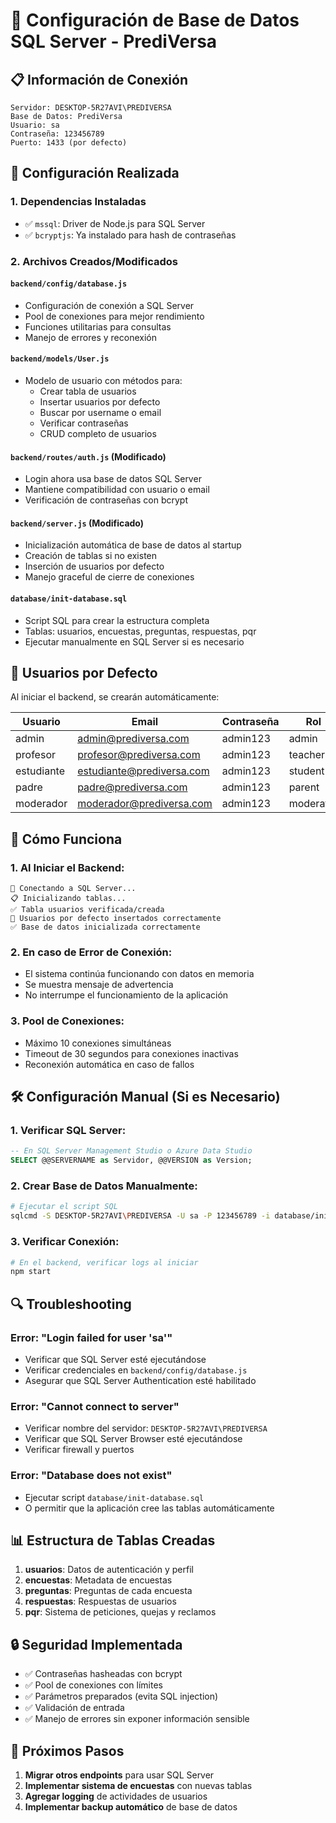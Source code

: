 # 🔗 Configuración de Base de Datos SQL Server - PrediVersa

## 📋 Información de Conexión

```
Servidor: DESKTOP-5R27AVI\PREDIVERSA
Base de Datos: PrediVersa
Usuario: sa
Contraseña: 123456789
Puerto: 1433 (por defecto)
```

## 🚀 Configuración Realizada

### 1. **Dependencias Instaladas**
- ✅ `mssql`: Driver de Node.js para SQL Server
- ✅ `bcryptjs`: Ya instalado para hash de contraseñas

### 2. **Archivos Creados/Modificados**

#### `backend/config/database.js`
- Configuración de conexión a SQL Server
- Pool de conexiones para mejor rendimiento
- Funciones utilitarias para consultas
- Manejo de errores y reconexión

#### `backend/models/User.js`
- Modelo de usuario con métodos para:
  - Crear tabla de usuarios
  - Insertar usuarios por defecto
  - Buscar por username o email
  - Verificar contraseñas
  - CRUD completo de usuarios

#### `backend/routes/auth.js` (Modificado)
- Login ahora usa base de datos SQL Server
- Mantiene compatibilidad con usuario o email
- Verificación de contraseñas con bcrypt

#### `backend/server.js` (Modificado)
- Inicialización automática de base de datos al startup
- Creación de tablas si no existen
- Inserción de usuarios por defecto
- Manejo graceful de cierre de conexiones

#### `database/init-database.sql`
- Script SQL para crear la estructura completa
- Tablas: usuarios, encuestas, preguntas, respuestas, pqr
- Ejecutar manualmente en SQL Server si es necesario

## 🎯 Usuarios por Defecto

Al iniciar el backend, se crearán automáticamente:

| Usuario     | Email                     | Contraseña | Rol       |
|-------------|---------------------------|------------|-----------|
| admin       | admin@prediversa.com      | admin123   | admin     |
| profesor    | profesor@prediversa.com   | admin123   | teacher   |
| estudiante  | estudiante@prediversa.com | admin123   | student   |
| padre       | padre@prediversa.com      | admin123   | parent    |
| moderador   | moderador@prediversa.com  | admin123   | moderator |

## 🔧 Cómo Funciona

### 1. **Al Iniciar el Backend:**
```
🔌 Conectando a SQL Server...
📋 Inicializando tablas...
✅ Tabla usuarios verificada/creada
👥 Usuarios por defecto insertados correctamente
✅ Base de datos inicializada correctamente
```

### 2. **En caso de Error de Conexión:**
- El sistema continúa funcionando con datos en memoria
- Se muestra mensaje de advertencia
- No interrumpe el funcionamiento de la aplicación

### 3. **Pool de Conexiones:**
- Máximo 10 conexiones simultáneas
- Timeout de 30 segundos para conexiones inactivas
- Reconexión automática en caso de fallos

## 🛠️ Configuración Manual (Si es Necesario)

### 1. **Verificar SQL Server:**
```sql
-- En SQL Server Management Studio o Azure Data Studio
SELECT @@SERVERNAME as Servidor, @@VERSION as Version;
```

### 2. **Crear Base de Datos Manualmente:**
```bash
# Ejecutar el script SQL
sqlcmd -S DESKTOP-5R27AVI\PREDIVERSA -U sa -P 123456789 -i database/init-database.sql
```

### 3. **Verificar Conexión:**
```bash
# En el backend, verificar logs al iniciar
npm start
```

## 🔍 Troubleshooting

### Error: "Login failed for user 'sa'"
- Verificar que SQL Server esté ejecutándose
- Verificar credenciales en `backend/config/database.js`
- Asegurar que SQL Server Authentication esté habilitado

### Error: "Cannot connect to server"
- Verificar nombre del servidor: `DESKTOP-5R27AVI\PREDIVERSA`
- Verificar que SQL Server Browser esté ejecutándose
- Verificar firewall y puertos

### Error: "Database does not exist"
- Ejecutar script `database/init-database.sql`
- O permitir que la aplicación cree las tablas automáticamente

## 📊 Estructura de Tablas Creadas

1. **usuarios**: Datos de autenticación y perfil
2. **encuestas**: Metadata de encuestas
3. **preguntas**: Preguntas de cada encuesta
4. **respuestas**: Respuestas de usuarios
5. **pqr**: Sistema de peticiones, quejas y reclamos

## 🔒 Seguridad Implementada

- ✅ Contraseñas hasheadas con bcrypt
- ✅ Pool de conexiones con límites
- ✅ Parámetros preparados (evita SQL injection)
- ✅ Validación de entrada
- ✅ Manejo de errores sin exponer información sensible

## 🚀 Próximos Pasos

1. **Migrar otros endpoints** para usar SQL Server
2. **Implementar sistema de encuestas** con nuevas tablas
3. **Agregar logging** de actividades de usuarios
4. **Implementar backup automático** de base de datos
